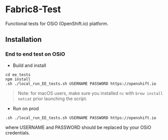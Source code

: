 Fabric8-Test 
============

Functional tests for OSiO (OpenShift.io) platform.

## Installation

### End to end test on OSiO

* Build and install

```
cd ee_tests
npm install
.sh ./local_run_EE_tests.sh USERNAME PASSWORD https://openshift.io
```

> Note: for macOS users, make sure you installed `nc` with `brew install netcat` prior launching the script.

* Run on prod

```
.sh ./local_run_EE_tests.sh USERNAME PASSWORD https://openshift.io
```
where USERNAME and PASSWORD should be replaced by your OSiO credentials.

